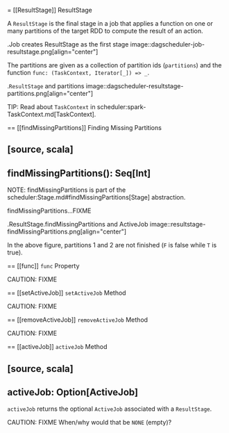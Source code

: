 = [[ResultStage]] ResultStage

A `ResultStage` is the final stage in a job that applies a function on one or many partitions of the target RDD to compute the result of an action.

.Job creates ResultStage as the first stage
image::dagscheduler-job-resultstage.png[align="center"]

The partitions are given as a collection of partition ids (`partitions`) and the function `func: (TaskContext, Iterator[_]) => _`.

.`ResultStage` and partitions
image::dagscheduler-resultstage-partitions.png[align="center"]

TIP: Read about `TaskContext` in scheduler:spark-TaskContext.md[TaskContext].

== [[findMissingPartitions]] Finding Missing Partitions

[source, scala]
----
findMissingPartitions(): Seq[Int]
----

NOTE: findMissingPartitions is part of the scheduler:Stage.md#findMissingPartitions[Stage] abstraction.

findMissingPartitions...FIXME

.ResultStage.findMissingPartitions and ActiveJob
image::resultstage-findMissingPartitions.png[align="center"]

In the above figure, partitions 1 and 2 are not finished (`F` is false while `T` is true).

== [[func]] `func` Property

CAUTION: FIXME

== [[setActiveJob]] `setActiveJob` Method

CAUTION: FIXME

== [[removeActiveJob]] `removeActiveJob` Method

CAUTION: FIXME

== [[activeJob]] `activeJob` Method

[source, scala]
----
activeJob: Option[ActiveJob]
----

`activeJob` returns the optional `ActiveJob` associated with a `ResultStage`.

CAUTION: FIXME When/why would that be `NONE` (empty)?
